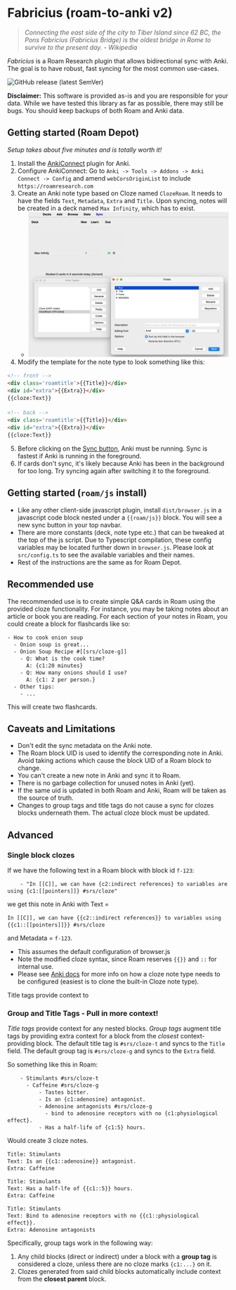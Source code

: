 # Fabricius (roam-to-anki v2)
> _Connecting the east side of the city to Tiber Island since 62 BC, the Pons Fabricius (Fabricius Bridge) is the oldest bridge in Rome to survive to the present day. - Wikipedia_

*Fabricius* is a Roam Research plugin that allows bidirectional sync with Anki. The goal is to have robust, fast syncing for the most common use-cases.

![GitHub release (latest SemVer)](https://img.shields.io/github/v/release/chronologos/Fabricius?sort=semver)

**Disclaimer:** This software is provided as-is and you are responsible for your data. While we have tested this library as far as possible, there may still be bugs. You should keep backups of both Roam and Anki data.

## Getting started (Roam Depot)

*Setup takes about five minutes and is totally worth it!*

1. Install the [AnkiConnect](https://ankiweb.net/shared/info/2055492159) plugin for Anki.
2. Configure AnkiConnect: Go to `Anki -> Tools -> Addons -> Anki Connect -> Config` and amend `webCorsOriginList` to include `https://roamresearch.com`
3. Create an Anki note type based on Cloze named `ClozeRoam`. It needs to have the fields `Text`, `Metadata`, `Extra` and `Title`. Upon syncing, notes will be created in a deck named `Max Infinity`, which has to exist. 
   - ![Example](note-deck-setup.png)
4. Modify the template for the note type to look something like this:

```html
<!-- front -->
<div class='roamtitle'>{{Title}}</div>
<div id="extra">{{Extra}}</div>
{{cloze:Text}}

<!-- back -->
<div class='roamtitle'>{{Title}}</div>
<div id="extra">{{Extra}}</div>
{{cloze:Text}}
```
5. Before clicking on the [Sync button](sync-button.png), Anki must be running. Sync is fastest if Anki is running in the foreground.
6. If cards don't sync, it's likely because Anki has been in the background for too long. Try syncing again after switching it to the foreground.

## Getting started (`roam/js` install)

- Like any other client-side javascript plugin, install `dist/browser.js` in a javascript code block nested under a `{{roam/js}}` block. You will see a new sync button in your top navbar.
- There are more constants (deck, note type etc.) that can be tweaked at the top of the js script. Due to Typescript compilation, these config variables may be located further down in `browser.js`. Please look at `src/config.ts` to see the available variables and their names.
- Rest of the instructions are the same as for Roam Depot.

## Recommended use

The recommended use is to create simple Q&A cards in Roam using the provided cloze functionality. For instance, you may be taking notes about an article or book you are reading. For each section of your notes in Roam, you could create a block for flashcards like so:

```text
- How to cook onion soup
  - Onion soup is great...
  - Onion Soup Recipe #[[srs/cloze-g]]
    - Q: What is the cook time?
      A: {c1:20 minutes}
    - Q: How many onions should I use?
      A: {c1: 2 per person.}
  - Other tips:
    - ...
```

This will create two flashcards.

## Caveats and Limitations
- Don't edit the sync metadata on the Anki note.
- The Roam block UID is used to identify the corresponding note in Anki. Avoid taking actions which cause the block UID of a Roam block to change.
- You can't create a new note in Anki and sync it to Roam.
- There is no garbage collection for unused notes in Anki (yet).
- If the same uid is updated in both Roam and Anki, Roam will be taken as the source of truth.
- Changes to group tags and title tags do not cause a sync for clozes blocks underneath them. The actual cloze block must be updated.

## Advanced

### Single block clozes
If we have the following text in a Roam block with block id `f-123`:
```text
    - "In [[C]], we can have {c2:indirect references} to variables are using {c1:[[pointers]]} #srs/cloze"
```

we get this note in Anki with Text = 
```
In [[C]], we can have {{c2::indirect references}} to variables using {{c1::[[pointers]]}} #srs/cloze
```

and Metadata = `f-123`.

- This assumes the default configuration of browser.js
- Note the modified cloze syntax, since Roam reserves `{{}}` and `::` for internal use. 
- Please see [Anki docs](https://docs.ankiweb.net/templates/generation.html?highlight=cloze#cloze-templates) for more info on how a cloze note type needs to be configured (easiest is to clone the built-in Cloze note type).

Title tags provide context to 

### Group and Title Tags - Pull in more context!

*Title tags* provide context for any nested blocks. *Group tags* augment title tags by providing extra context for a block from the *closest* context-providing block. The default title tag is `#srs/cloze-t` and syncs to the `Title` field. The default group tag is `#srs/cloze-g` and syncs to the `Extra` field.

So something like this in Roam:
```text
    - Stimulants #srs/cloze-t
      - Caffeine #srs/cloze-g
          - Tastes bitter.
          - Is an {c1:adenosine} antagonist.
          - Adenosine antagonists #srs/cloze-g
            - bind to adenosine receptors with no {c1:physiological effect}.
          - Has a half-life of {c1:5} hours.
```

Would create 3 cloze notes.

```
Title: Stimulants
Text: Is an {{c1::adenosine}} antagonist.
Extra: Caffeine
```

```
Title: Stimulants
Text: Has a half-lfe of {{c1::5}} hours.
Extra: Caffeine
```

```
Title: Stimulants
Text: Bind to adenosine receptors with no {{c1::physiological effect}}.
Extra: Adenosine antagonists
```

Specifically, group tags work in the following way:

1. Any child blocks (direct or indirect) under a block with a **group tag** is considered a cloze, unless there are no cloze marks `{c1:...}` on it.
2. Clozes generated from said child blocks automatically include context from the **closest parent** block.